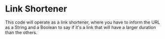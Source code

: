 # Link Shortener

This code will operate as a link shortener, where you have to inform the URL as a String and a Boolean to say if it's a link that will have a larger duration than the others.
